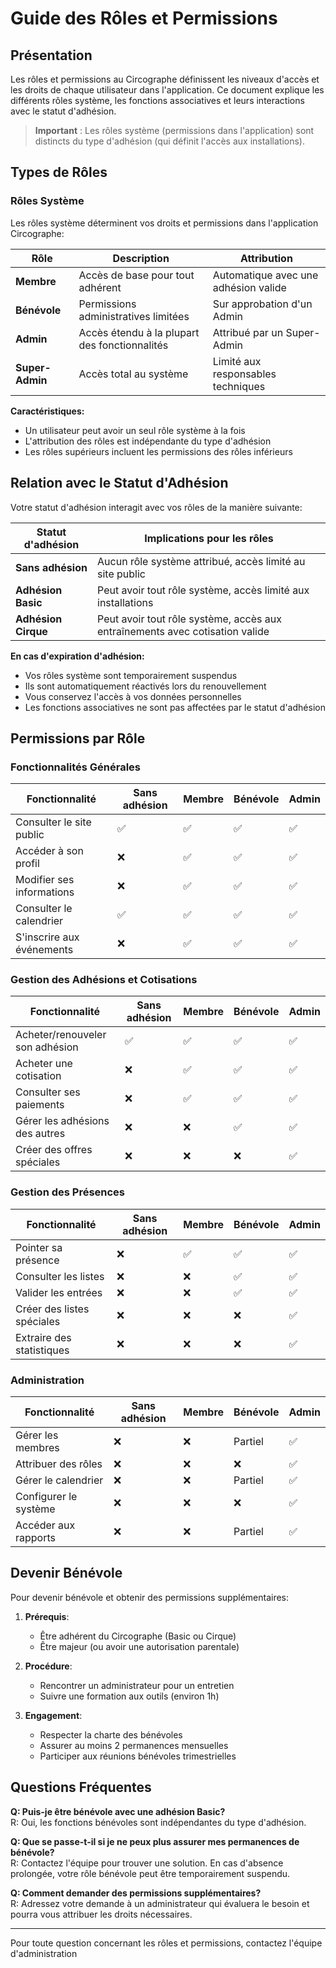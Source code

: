 # Guide des Rôles et Permissions

## Présentation

Les rôles et permissions au Circographe définissent les niveaux d'accès et les droits de chaque utilisateur dans l'application. Ce document explique les différents rôles système, les fonctions associatives et leurs interactions avec le statut d'adhésion.

> **Important** : Les rôles système (permissions dans l'application) sont distincts du type d'adhésion (qui définit l'accès aux installations).

## Types de Rôles

### Rôles Système

Les rôles système déterminent vos droits et permissions dans l'application Circographe:

| Rôle | Description | Attribution |
|------|-------------|-------------|
| **Membre** | Accès de base pour tout adhérent | Automatique avec une adhésion valide |
| **Bénévole** | Permissions administratives limitées | Sur approbation d'un Admin |
| **Admin** | Accès étendu à la plupart des fonctionnalités | Attribué par un Super-Admin |
| **Super-Admin** | Accès total au système | Limité aux responsables techniques |

**Caractéristiques:**
- Un utilisateur peut avoir un seul rôle système à la fois
- L'attribution des rôles est indépendante du type d'adhésion
- Les rôles supérieurs incluent les permissions des rôles inférieurs

## Relation avec le Statut d'Adhésion

Votre statut d'adhésion interagit avec vos rôles de la manière suivante:

| Statut d'adhésion | Implications pour les rôles |
|-------------------|----------------------------|
| **Sans adhésion** | Aucun rôle système attribué, accès limité au site public |
| **Adhésion Basic** | Peut avoir tout rôle système, accès limité aux installations |
| **Adhésion Cirque** | Peut avoir tout rôle système, accès aux entraînements avec cotisation valide |

**En cas d'expiration d'adhésion:**
- Vos rôles système sont temporairement suspendus
- Ils sont automatiquement réactivés lors du renouvellement
- Vous conservez l'accès à vos données personnelles
- Les fonctions associatives ne sont pas affectées par le statut d'adhésion

## Permissions par Rôle

### Fonctionnalités Générales

| Fonctionnalité | Sans adhésion | Membre | Bénévole | Admin |
|----------------|---------------|--------|----------|-------|
| Consulter le site public | ✅ | ✅ | ✅ | ✅ |
| Accéder à son profil | ❌ | ✅ | ✅ | ✅ |
| Modifier ses informations | ❌ | ✅ | ✅ | ✅ |
| Consulter le calendrier | ✅ | ✅ | ✅ | ✅ |
| S'inscrire aux événements | ❌ | ✅ | ✅ | ✅ |

### Gestion des Adhésions et Cotisations

| Fonctionnalité | Sans adhésion | Membre | Bénévole | Admin |
|----------------|---------------|--------|----------|-------|
| Acheter/renouveler son adhésion | ✅ | ✅ | ✅ | ✅ |
| Acheter une cotisation | ❌ | ✅ | ✅ | ✅ |
| Consulter ses paiements | ❌ | ✅ | ✅ | ✅ |
| Gérer les adhésions des autres | ❌ | ❌ | ✅ | ✅ |
| Créer des offres spéciales | ❌ | ❌ | ❌ | ✅ |

### Gestion des Présences

| Fonctionnalité | Sans adhésion | Membre | Bénévole | Admin |
|----------------|---------------|--------|----------|-------|
| Pointer sa présence | ❌ | ✅ | ✅ | ✅ |
| Consulter les listes | ❌ | ❌ | ✅ | ✅ |
| Valider les entrées | ❌ | ❌ | ✅ | ✅ |
| Créer des listes spéciales | ❌ | ❌ | ❌ | ✅ |
| Extraire des statistiques | ❌ | ❌ | ❌ | ✅ |

### Administration

| Fonctionnalité | Sans adhésion | Membre | Bénévole | Admin |
|----------------|---------------|--------|----------|-------|
| Gérer les membres | ❌ | ❌ | Partiel | ✅ |
| Attribuer des rôles | ❌ | ❌ | ❌ | ✅ |
| Gérer le calendrier | ❌ | ❌ | Partiel | ✅ |
| Configurer le système | ❌ | ❌ | ❌ | ✅ |
| Accéder aux rapports | ❌ | ❌ | Partiel | ✅ |

## Devenir Bénévole

Pour devenir bénévole et obtenir des permissions supplémentaires:

1. **Prérequis**:
   - Être adhérent du Circographe (Basic ou Cirque)
   - Être majeur (ou avoir une autorisation parentale)

2. **Procédure**:
   - Rencontrer un administrateur pour un entretien
   - Suivre une formation aux outils (environ 1h)

3. **Engagement**:
   - Respecter la charte des bénévoles
   - Assurer au moins 2 permanences mensuelles
   - Participer aux réunions bénévoles trimestrielles

## Questions Fréquentes

**Q: Puis-je être bénévole avec une adhésion Basic?**  
R: Oui, les fonctions bénévoles sont indépendantes du type d'adhésion.

**Q: Que se passe-t-il si je ne peux plus assurer mes permanences de bénévole?**  
R: Contactez l'équipe pour trouver une solution. En cas d'absence prolongée, votre rôle bénévole peut être temporairement suspendu.

**Q: Comment demander des permissions supplémentaires?**  
R: Adressez votre demande à un administrateur qui évaluera le besoin et pourra vous attribuer les droits nécessaires.

---

Pour toute question concernant les rôles et permissions, contactez l'équipe d'administration
